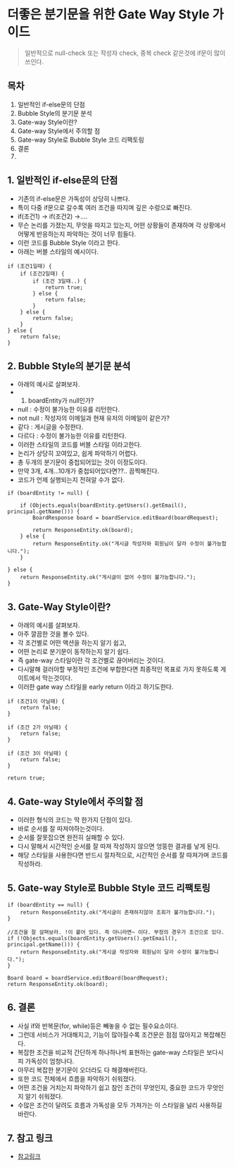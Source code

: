 # 더좋은 분기문을 위한 Gate Way Style 가이드
> 일반적으로 null-check 또는 작성자 check, 중복 check 같은것에 if문이 많이 쓰인다.

## 목차
1. 일반적인 if-else문의 단점
2. Bubble Style의 분기문 분석
3. Gate-way Style이란?
4. Gate-way Style에서 주의할 점
5. Gate-way Style로 Bubble Style 코드 리팩토링
6. 결론
7. 

## 1. 일반적인 if-else문의 단점
* 기존의 if-else문은 가독성이 상당히 나쁘다. 
* 특이 다중 if문으로 갈수록 여러 조건을 따지며 깊은 수렁으로 빠진다.
* if(조건1) -> if(조건2) ->....
* 무슨 논리를 가졌는지, 무엇을 따지고 있는지, 어떤 상황들이 존재하며 각 상황에서 어떻게 반응하는지 파악하는 것이 너무 힘들다.
* 이런 코드를 Bubble Style 이라고 한다.
* 아래는 버블 스타일의 예시이다.
```
if (조건1일때) {
    if (조건2일때) {
        if (조건 3일때..) {
            return true;
        } else {
            return false;
        }
    } else {
        return false;
    }
} else {
    return false;
}
```

## 2. Bubble Style의 분기문 분석
* 아래의 예시로 살펴보자.
* 1. boardEntity가 null인가?
* null : 수정이 불가능한 이유를 리턴한다.
* not null : 작성자의 이메일과 현재 유저의 이메일이 같은가?
* 같다 : 게시글을 수정한다.
* 다르다 : 수정이 불가능한 이유를 리턴한다.
* 이러한 스타일의 코드를 버블 스타일 이라고한다.
* 논리가 상당히 꼬여있고, 쉽게 파악하기 어렵다.
* 총 두개의 분기문이 중첩되어있는 것이 이정도이다.
* 만약 3개, 4개...10개가 중첩되어있다면??.. 끔찍해진다.
* 코드가 언제 실행되는지 전혀알 수가 없다.
```
if (boardEntity != null) {

    if (Objects.equals(boardEntity.getUsers().getEmail(), principal.getName())) {
        BoardResponse board = boardService.editBoard(boardRequest);

        return ResponseEntity.ok(board);
    } else {
        return ResponseEntity.ok("게시글 작성자와 회원님이 달라 수정이 불가능합니다.");
    }

} else {
    return ResponseEntity.ok("게시글이 없어 수정이 불가능합니다.");
}
```



## 3. Gate-Way Style이란?
* 아래의 예시를 살펴보자.
* 아주 깔끔한 것을 볼수 있다.
* 각 조건별로 어떤 액션을 하는지 알기 쉽고,
* 어떤 논리로 분기문이 동작하는지 알기 쉽다.
* 즉 gate-way 스타일이란 각 조건별로 끊어버리는 것이다.
* 다시말해 걸러야할 부정적인 조건에 부합한다면 최종적인 목표로 가지 못하도록 게이트에서 막는것이다.
* 이러한 gate way 스타일을 early return 이라고 하기도한다.
```
if (조건1이 아닐때) {
    return false;
}

if (조건 2가 아닐때) {
    return false;
}

if (조건 3이 아닐때) {
    return false;
}

return true;
```

## 4. Gate-way Style에서 주의할 점
* 이러한 형식의 코드는 딱 한가지 단점이 있다.
* 바로 순서를 잘 따져야하는것이다.
* 순서를 잘못잡으면 완전히 실패할 수 있다.
* 다시 말해서 시간적인 순서를 잘 따져 작성하지 않으면 엉뚱한 결과를 낳게 된다.
* 해당 스타일을 사용한다면 반드시 절차적으로, 시간적인 순서를 잘 따져가며 코드를 작성하라.

## 5. Gate-way Style로 Bubble Style 코드 리팩토링
```
if (boardEntity == null) {
    return ResponseEntity.ok("게시글이 존재하지않아 조회가 불가능합니다.");
}

//조건을 잘 살펴보라. !이 붙어 있다. 즉 아니라면~ 이다. 부정의 경우가 조건으로 있다.
if (!Objects.equals(boardEntity.getUsers().getEmail(), principal.getName())) {
    return ResponseEntity.ok("게시글 작성자와 회원님이 달라 수정이 불가능합니다.");
}

Board board = boardService.editBoard(boardRequest);
return ResponseEntity.ok(board);
```

## 6. 결론
* 사실 if와 반복문(for, while)등은 빼놓을 수 없는 필수요소이다.
* 그런데 서비스가 거대해지고, 기능이 많아질수록 조건문은 점점 많아지고 복잡해진다.
* 복잡한 조건을 비교적 간단하게 하나하나씩 표현하는 gate-way 스타일은 보다시피 가독성이 엄청나다.
* 아무리 복잡한 분기문이 오더라도 다 해결해버린다.
* 또한 코드 전체에서 흐름을 파악하기 쉬워졌다.
* 어떤 조건을 거치는지 파악하기 쉽고 참인 조건이 무엇인지, 중요한 코드가 무엇인지 알기 쉬워졌다.
* 수많은 조건이 달려도 흐름과 가독성을 모두 가져가는 이 스타일을 널리 사용하길 바란다.


## 7. 참고 링크
* [참고링크](https://wpshout.com/unconditionally-refactoring-nested-statements-cleaner-code/)
